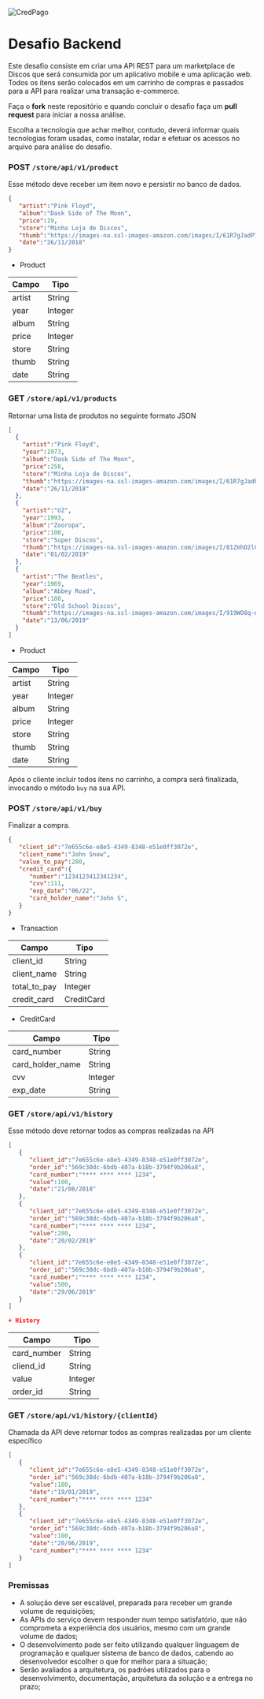 ![CredPago](http://cp-arquivos-publicos.s3-website-sa-east-1.amazonaws.com/imagens/credpago.png)

# Desafio Backend

Este desafio consiste em criar uma API REST para um marketplace de Discos que será consumida por um aplicativo mobile e uma aplicação web.
Todos os itens serão colocados em um carrinho de compras e passados para a API para realizar uma transação e-commerce.

Faça o **fork** neste repositório e quando concluir o desafio faça um **pull request** para iniciar a nossa análise.

Escolha a tecnologia que achar melhor, contudo, deverá informar quais tecnologias foram usadas, como instalar, rodar e efetuar os acessos no arquivo para análise do desafio.

### POST `/store/api/v1/product`
Esse método deve receber um item novo e persistir no banco de dados.
```json
{
   "artist":"Pink Floyd",
   "album":"Dask Side of The Moon",
   "price":19,
   "store":"Minha Loja de Discos",
   "thumb":"https://images-na.ssl-images-amazon.com/images/I/61R7gJadP7L._SX355_.jpg",
   "date":"26/11/2018"
}
```
+ Product
  
| Campo       | Tipo    |
|-------------|---------|
| artist      | String  |
| year        | Integer |
| album       | String  |
| price       | Integer |
| store       | String  |
| thumb       | String  |
| date        | String  |

### GET `/store/api/v1/products`
Retornar uma lista de produtos no seguinte formato JSON
```json
[
  {
    "artist":"Pink Floyd",
    "year":1973,
    "album":"Dask Side of The Moon",
    "price":250,
    "store":"Minha Loja de Discos",
    "thumb":"https://images-na.ssl-images-amazon.com/images/I/61R7gJadP7L._SX355_.jpg",
    "date":"26/11/2018"
  },
  {
    "artist":"U2",
    "year":1993,
    "album":"Zooropa",
    "price":100,
    "store":"Super Discos",
    "thumb":"https://images-na.ssl-images-amazon.com/images/I/81ZmhD2lO8L._SL1200_.jpg",
    "date":"01/02/2019"
  },
  {
    "artist":"The Beatles",
    "year":1969,
    "album":"Abbey Road",
    "price":180,
    "store":"Old School Discos",
    "thumb":"https://images-na.ssl-images-amazon.com/images/I/919WO8q-nnL._SL1500_.jpg",
    "date":"13/06/2019"
  }
]
```

+ Product
  
| Campo       | Tipo    |
|-------------|---------|
| artist      | String  |
| year        | Integer |
| album       | String  |
| price       | Integer |
| store       | String  |
| thumb       | String  |
| date        | String  |


Após o cliente incluir todos itens no carrinho, a compra será finalizada, invocando o método `buy` na sua API.

### POST `/store/api/v1/buy`
Finalizar a compra.
```json
{
   "client_id":"7e655c6e-e8e5-4349-8348-e51e0ff3072e",
   "client_name":"John Snow",
   "value_to_pay":280,
   "credit_card":{
      "number":"1234123412341234",
      "cvv":111,
      "exp_date":"06/22",
      "card_holder_name":"John S",
   }
}

```

+ Transaction

| Campo        | Tipo       |
|--------------|------------|
| client_id    | String     |
| client_name  | String     |
| total_to_pay | Integer    |
| credit_card  | CreditCard |

+ CreditCard

| Campo            | Tipo    |
|------------------|---------|
| card_number      | String  |
| card_holder_name | String  |
| cvv              | Integer |
| exp_date         | String  |


### GET `/store/api/v1/history`
Esse método deve retornar todos as compras realizadas na API
```json
[
   {
      "client_id":"7e655c6e-e8e5-4349-8348-e51e0ff3072e",
      "order_id":"569c30dc-6bdb-407a-b18b-3794f9b206a8",
      "card_number":"**** **** **** 1234",
      "value":100,
      "date":"21/08/2018"
   },
   {
      "client_id":"7e655c6e-e8e5-4349-8348-e51e0ff3072e",
      "order_id":"569c30dc-6bdb-407a-b18b-3794f9b206a8",
      "card_number":"**** **** **** 1234",
      "value":280,
      "date":"20/02/2019"
   },
   {
      "client_id":"7e655c6e-e8e5-4349-8348-e51e0ff3072e",
      "order_id":"569c30dc-6bdb-407a-b18b-3794f9b206a8",
      "card_number":"**** **** **** 1234",
      "value":500,
      "date":"29/06/2019"
   }
]

+ History

```
| Campo            | Tipo    |
|------------------|---------|
| card_number      | String  |
| cliend_id        | String  |
| value            | Integer |
| order_id         | String  |

### GET `/store/api/v1/history/{clientId}`
Chamada da API deve retornar todos as compras realizadas por um cliente específico
```json
[
   {
      "client_id":"7e655c6e-e8e5-4349-8348-e51e0ff3072e",
      "order_id":"569c30dc-6bdb-407a-b18b-3794f9b206a8",
      "value":180,
      "date":"19/01/2019",
      "card_number":"**** **** **** 1234"
   },
   {
      "client_id":"7e655c6e-e8e5-4349-8348-e51e0ff3072e",
      "order_id":"569c30dc-6bdb-407a-b18b-3794f9b206a8",
      "value":100,
      "date":"20/06/2019",
      "card_number":"**** **** **** 1234"
   }
]
```

### Premissas
- A solução deve ser escalável, preparada para receber um grande volume de requisições;
- As APIs do serviço devem responder num tempo satisfatório, que não comprometa a experiência dos usuários, mesmo com um grande volume de dados;
- O desenvolvimento pode ser feito utilizando qualquer linguagem de programação e qualquer sistema de banco de dados, cabendo ao desenvolvedor escolher o que for melhor para a situação;
- Serão avaliados a arquitetura, os padrões utilizados para o desenvolvimento, documentação, arquitetura da solução e a entrega no prazo;
